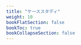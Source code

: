 ```yaml
---
title: "ケーススタディ"
weight: 10
bookFlatSection: false
bookToc: true
bookCollapseSection: false
---
```

